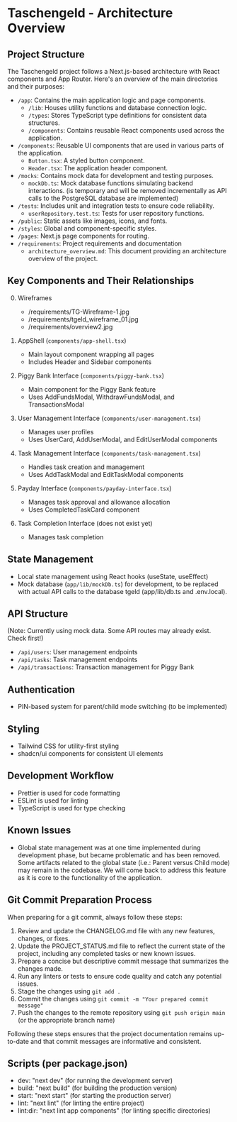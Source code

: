# Taschengeld - Architecture Overview

## Project Structure

The Taschengeld project follows a Next.js-based architecture with React components and App Router. Here's an overview of the main directories and their purposes:

- `/app`: Contains the main application logic and page components.
  - `/lib`: Houses utility functions and database connection logic.
  - `/types`: Stores TypeScript type definitions for consistent data structures.
  - `/components`: Contains reusable React components used across the application.
- `/components`: Reusable UI components that are used in various parts of the application.
  - `Button.tsx`: A styled button component.
  - `Header.tsx`: The application header component.
- `/mocks`: Contains mock data for development and testing purposes.
  - `mockDb.ts`: Mock database functions simulating backend interactions. (is temporary and will be removed incrementally as API calls to the PostgreSQL database are implemented)
- `/tests`: Includes unit and integration tests to ensure code reliability.
  - `userRepository.test.ts`: Tests for user repository functions.
- `/public`: Static assets like images, icons, and fonts.
- `/styles`: Global and component-specific styles.
- `/pages`: Next.js page components for routing.
- `/requirements`: Project requirements and documentation
  - `architecture_overview.md`: This document providing an architecture overview of the project.

## Key Components and Their Relationships

0. Wireframes

   - /requirements/TG-Wireframe-1.jpg
   - /requirements/tgeld_wireframe_01.jpg
   - /requirements/overview2.jpg

1. AppShell (`components/app-shell.tsx`)

   - Main layout component wrapping all pages
   - Includes Header and Sidebar components

2. Piggy Bank Interface (`components/piggy-bank.tsx`)

   - Main component for the Piggy Bank feature
   - Uses AddFundsModal, WithdrawFundsModal, and TransactionsModal

3. User Management Interface (`components/user-management.tsx`)

   - Manages user profiles
   - Uses UserCard, AddUserModal, and EditUserModal components

4. Task Management Interface (`components/task-management.tsx`)

   - Handles task creation and management
   - Uses AddTaskModal and EditTaskModal components

5. Payday Interface (`components/payday-interface.tsx`)

   - Manages task approval and allowance allocation
   - Uses CompletedTaskCard component

6. Task Completion Interface (does not exist yet)

   - Manages task completion

## State Management

- Local state management using React hooks (useState, useEffect)
- Mock database (`app/lib/mockDb.ts`) for development, to be replaced with actual API calls to the database tgeld (app/lib/db.ts and .env.local).

## API Structure

(Note: Currently using mock data. Some API routes may already exist. Check first!)

- `/api/users`: User management endpoints
- `/api/tasks`: Task management endpoints
- `/api/transactions`: Transaction management for Piggy Bank

## Authentication

- PIN-based system for parent/child mode switching (to be implemented)

## Styling

- Tailwind CSS for utility-first styling
- shadcn/ui components for consistent UI elements

## Development Workflow

- Prettier is used for code formatting
- ESLint is used for linting
- TypeScript is used for type checking

## Known Issues

- Global state management was at one time implemented during development phase, but became problematic and has been removed. Some artifacts related to the global state (i.e.: Parent versus Child mode) may remain in the codebase. We will come back to address this feature as it is core to the functionality of the application.

## Git Commit Preparation Process

When preparing for a git commit, always follow these steps:

1. Review and update the CHANGELOG.md file with any new features, changes, or fixes.
2. Update the PROJECT_STATUS.md file to reflect the current state of the project, including any completed tasks or new known issues.
3. Prepare a concise but descriptive commit message that summarizes the changes made.
4. Run any linters or tests to ensure code quality and catch any potential issues.
5. Stage the changes using `git add .`
6. Commit the changes using `git commit -m "Your prepared commit message"`
7. Push the changes to the remote repository using `git push origin main` (or the appropriate branch name)

Following these steps ensures that the project documentation remains up-to-date and that commit messages are informative and consistent.

## Scripts (per package.json)

- dev: "next dev" (for running the development server)
- build: "next build" (for building the production version)
- start: "next start" (for starting the production server)
- lint: "next lint" (for linting the entire project)
- lint:dir: "next lint app components" (for linting specific directories)
